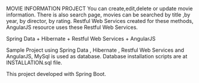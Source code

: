 MOVIE INFORMATION PROJECT
You can create,edit,delete or update movie information. There is also search page, movies can be searched
by title ,by year, by director, by rating. Restful Web Services created for these methods, AngularJS resource
uses these Restful Web Services.

Spring Data + Hibernate + Restful Web Services + AngularJS

Sample Project using Spring Data , Hibernate , Restful Web Services and AngularJS, 
MySql is used as database. Database installation scripts are at INSTALLATION.sql file.

This project developed with Spring Boot.